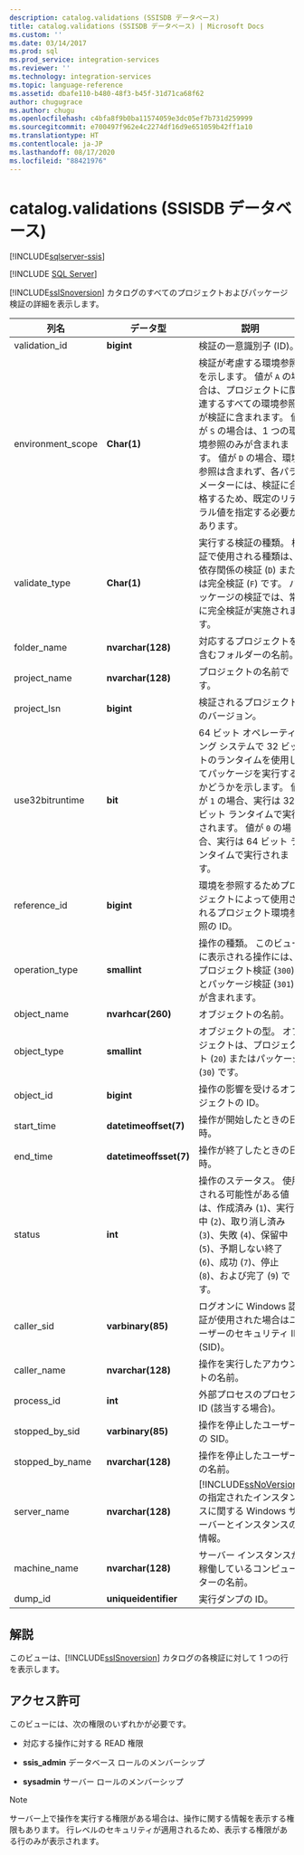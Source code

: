 ```yaml
---
description: catalog.validations (SSISDB データベース)
title: catalog.validations (SSISDB データベース) | Microsoft Docs
ms.custom: ''
ms.date: 03/14/2017
ms.prod: sql
ms.prod_service: integration-services
ms.reviewer: ''
ms.technology: integration-services
ms.topic: language-reference
ms.assetid: dbafe110-b480-48f3-b45f-31d71ca68f62
author: chugugrace
ms.author: chugu
ms.openlocfilehash: c4bfa8f9b0ba11574059e3dc05ef7b731d259999
ms.sourcegitcommit: e700497f962e4c2274df16d9e651059b42ff1a10
ms.translationtype: HT
ms.contentlocale: ja-JP
ms.lasthandoff: 08/17/2020
ms.locfileid: "88421976"
---
```

# <a name="catalogvalidations-ssisdb-database"></a>catalog.validations (SSISDB データベース)

[!INCLUDE[sqlserver-ssis](../../includes/applies-to-version/sqlserver-ssis.md)]


[!INCLUDE [SQL Server](../../includes/applies-to-version/sqlserver.md)]

  [!INCLUDE[ssISnoversion](../../includes/ssisnoversion-md.md)] カタログのすべてのプロジェクトおよびパッケージ検証の詳細を表示します。  
  
|列名|データ型|説明|  
|-----------------|---------------|-----------------|  
|validation_id|**bigint**|検証の一意識別子 (ID)。|  
|environment_scope|**Char(1)**|検証が考慮する環境参照を示します。 値が `A` の場合は、プロジェクトに関連するすべての環境参照が検証に含まれます。 値が `S` の場合は、1 つの環境参照のみが含まれます。 値が `D` の場合、環境参照は含まれず、各パラメーターには、検証に合格するため、既定のリテラル値を指定する必要があります。|  
|validate_type|**Char(1)**|実行する検証の種類。 検証で使用される種類は、依存関係の検証 (`D`) または完全検証 (`F`) です。 パッケージの検証では、常に完全検証が実施されます。|  
|folder_name|**nvarchar(128)**|対応するプロジェクトを含むフォルダーの名前。|  
|project_name|**nvarchar(128)**|プロジェクトの名前です。|  
|project_lsn|**bigint**|検証されるプロジェクトのバージョン。|  
|use32bitruntime|**bit**|64 ビット オペレーティング システムで 32 ビットのランタイムを使用してパッケージを実行するかどうかを示します。 値が `1` の場合、実行は 32 ビット ランタイムで実行されます。 値が `0` の場合、実行は 64 ビット ランタイムで実行されます。|  
|reference_id|**bigint**|環境を参照するためプロジェクトによって使用されるプロジェクト環境参照の ID。|  
|operation_type|**smallint**|操作の種類。 このビューに表示される操作には、プロジェクト検証 (`300`) とパッケージ検証 (`301`) が含まれます。|  
|object_name|**nvarhcar(260)**|オブジェクトの名前。|  
|object_type|**smallint**|オブジェクトの型。 オブジェクトは、プロジェクト (`20`) またはパッケージ (`30`) です。|  
|object_id|**bigint**|操作の影響を受けるオブジェクトの ID。|  
|start_time|**datetimeoffset(7)**|操作が開始したときの日時。|  
|end_time|**datetimeoffsset(7)**|操作が終了したときの日時。|  
|status|**int**|操作のステータス。 使用される可能性がある値は、作成済み (`1`)、実行中 (`2`)、取り消し済み (`3`)、失敗 (`4`)、保留中 (`5`)、予期しない終了 (`6`)、成功 (`7`)、停止 (`8`)、および完了 (`9`) です。|  
|caller_sid|**varbinary(85)**|ログオンに Windows 認証が使用された場合はユーザーのセキュリティ ID (SID)。|  
|caller_name|**nvarchar(128)**|操作を実行したアカウントの名前。|  
|process_id|**int**|外部プロセスのプロセス ID (該当する場合)。|  
|stopped_by_sid|**varbinary(85)**|操作を停止したユーザーの SID。|  
|stopped_by_name|**nvarchar(128)**|操作を停止したユーザーの名前。|  
|server_name|**nvarchar(128)**|[!INCLUDE[ssNoVersion](../../includes/ssnoversion-md.md)] の指定されたインスタンスに関する Windows サーバーとインスタンスの情報。|  
|machine_name|**nvarchar(128)**|サーバー インスタンスが稼働しているコンピューターの名前。|  
|dump_id|**uniqueidentifier**|実行ダンプの ID。|  
  
## <a name="remarks"></a>解説  
 このビューは、[!INCLUDE[ssISnoversion](../../includes/ssisnoversion-md.md)] カタログの各検証に対して 1 つの行を表示します。  
  
## <a name="permissions"></a>アクセス許可  
 このビューには、次の権限のいずれかが必要です。  
  
-   対応する操作に対する READ 権限  
  
-   **ssis_admin** データベース ロールのメンバーシップ  
  
-   **sysadmin** サーバー ロールのメンバーシップ  
  
> [!NOTE]  
>  サーバー上で操作を実行する権限がある場合は、操作に関する情報を表示する権限もあります。 行レベルのセキュリティが適用されるため、表示する権限がある行のみが表示されます。  
  
  
